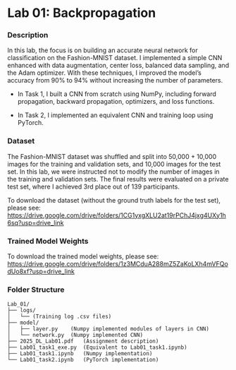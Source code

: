 # Lab 01: Backpropagation
### **Description**
In this lab, the focus is on building an accurate neural network for classification on the Fashion-MNIST dataset. I implemented a simple CNN enhanced with data augmentation, center loss, balanced data sampling, and the Adam optimizer. With these techniques, I improved the model’s accuracy from 90% to 94% without increasing the number of parameters.

- In Task 1, I built a CNN from scratch using NumPy, including forward propagation, backward propagation, optimizers, and loss functions.

- In Task 2, I implemented an equivalent CNN and training loop using PyTorch.

### **Dataset**
The Fashion-MNIST dataset was shuffled and split into 50,000 + 10,000 images for the training and validation sets, and 10,000 images for the test set. In this lab, we were instructed not to modify the number of images in the training and validation sets. The final results were evaluated on a private test set, where I achieved 3rd place out of 139 participants.

To download the dataset (without the ground truth labels for the test set), please see:</br>
https://drive.google.com/drive/folders/1CG1yxgXLU2at19rPChJ4jxg4UXy1h6sq?usp=drive_link

### **Trained Model Weights**
To download the trained model weights, please see:</br>
https://drive.google.com/drive/folders/1z3MCduA288mZ5ZaKoLXh4mVFQodUo8xf?usp=drive_link

### **Folder Structure**
```
Lab_01/
├── logs/
│   └── (Training log .csv files)
├── model/
│   ├── layer.py    (Numpy implemented modules of layers in CNN)
│   └── network.py  (Numpy implemented CNN)
├── 2025_DL_Lab01.pdf   (Assignment description)
├── Lab01_task1_exe.py  (Equivalent to Lab01_task1.ipynb)
├── Lab01_task1.ipynb   (Numpy implementation)
└── Lab01_task2.ipynb   (PyTorch implementation)
```

